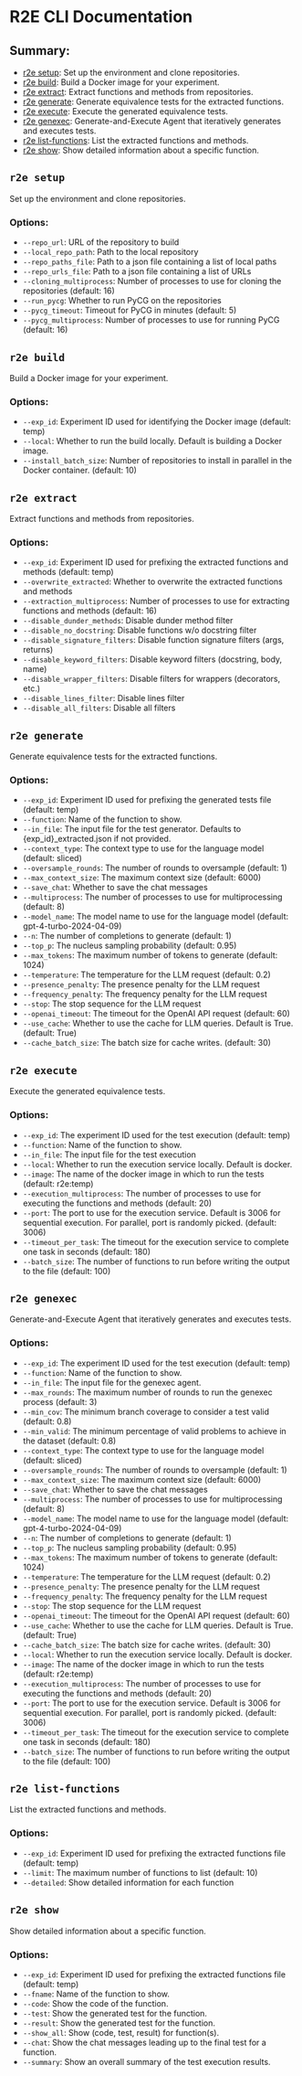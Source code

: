 # R2E CLI Documentation

## Summary:

- [r2e setup](#r2e-setup): Set up the environment and clone repositories.
- [r2e build](#r2e-build): Build a Docker image for your experiment.
- [r2e extract](#r2e-extract): Extract functions and methods from repositories.
- [r2e generate](#r2e-generate): Generate equivalence tests for the extracted functions.
- [r2e execute](#r2e-execute): Execute the generated equivalence tests.
- [r2e genexec](#r2e-genexec): Generate-and-Execute Agent that iteratively generates and executes tests.
- [r2e list-functions](#r2e-list-functions): List the extracted functions and methods.
- [r2e show](#r2e-show): Show detailed information about a specific function.

## `r2e setup`

Set up the environment and clone repositories.

### Options:

- `--repo_url`: URL of the repository to build
- `--local_repo_path`: Path to the local repository
- `--repo_paths_file`: Path to a json file containing a list of local paths
- `--repo_urls_file`: Path to a json file containing a list of URLs
- `--cloning_multiprocess`: Number of processes to use for cloning the repositories (default: 16)
- `--run_pycg`: Whether to run PyCG on the repositories
- `--pycg_timeout`: Timeout for PyCG in minutes (default: 5)
- `--pycg_multiprocess`: Number of processes to use for running PyCG (default: 16)

## `r2e build`

Build a Docker image for your experiment.

### Options:

- `--exp_id`: Experiment ID used for identifying the Docker image (default: temp)
- `--local`: Whether to run the build locally. Default is building a Docker image.
- `--install_batch_size`: Number of repositories to install in parallel in the Docker container. (default: 10)

## `r2e extract`

Extract functions and methods from repositories.

### Options:

- `--exp_id`: Experiment ID used for prefixing the extracted functions and methods (default: temp)
- `--overwrite_extracted`: Whether to overwrite the extracted functions and methods
- `--extraction_multiprocess`: Number of processes to use for extracting functions and methods (default: 16)
- `--disable_dunder_methods`: Disable dunder method filter
- `--disable_no_docstring`: Disable functions w/o docstring filter
- `--disable_signature_filters`: Disable function signature filters (args, returns)
- `--disable_keyword_filters`: Disable keyword filters (docstring, body, name)
- `--disable_wrapper_filters`: Disable filters for wrappers (decorators, etc.)
- `--disable_lines_filter`: Disable lines filter
- `--disable_all_filters`: Disable all filters

## `r2e generate`

Generate equivalence tests for the extracted functions.

### Options:

- `--exp_id`: Experiment ID used for prefixing the generated tests file (default: temp)
- `--function`: Name of the function to show.
- `--in_file`: The input file for the test generator. Defaults to {exp_id}_extracted.json if not provided.
- `--context_type`: The context type to use for the language model (default: sliced)
- `--oversample_rounds`: The number of rounds to oversample (default: 1)
- `--max_context_size`: The maximum context size (default: 6000)
- `--save_chat`: Whether to save the chat messages
- `--multiprocess`: The number of processes to use for multiprocessing (default: 8)
- `--model_name`: The model name to use for the language model (default: gpt-4-turbo-2024-04-09)
- `--n`: The number of completions to generate (default: 1)
- `--top_p`: The nucleus sampling probability (default: 0.95)
- `--max_tokens`: The maximum number of tokens to generate (default: 1024)
- `--temperature`: The temperature for the LLM request (default: 0.2)
- `--presence_penalty`: The presence penalty for the LLM request
- `--frequency_penalty`: The frequency penalty for the LLM request
- `--stop`: The stop sequence for the LLM request
- `--openai_timeout`: The timeout for the OpenAI API request (default: 60)
- `--use_cache`: Whether to use the cache for LLM queries. Default is True. (default: True)
- `--cache_batch_size`: The batch size for cache writes. (default: 30)

## `r2e execute`

Execute the generated equivalence tests.

### Options:

- `--exp_id`: The experiment ID used for the test execution (default: temp)
- `--function`: Name of the function to show.
- `--in_file`: The input file for the test execution
- `--local`: Whether to run the execution service locally. Default is docker.
- `--image`: The name of the docker image in which to run the tests (default: r2e:temp)
- `--execution_multiprocess`: The number of processes to use for executing the functions and methods (default: 20)
- `--port`: The port to use for the execution service. Default is 3006 for sequential execution. For parallel, port is randomly picked. (default: 3006)
- `--timeout_per_task`: The timeout for the execution service to complete one task in seconds (default: 180)
- `--batch_size`: The number of functions to run before writing the output to the file (default: 100)

## `r2e genexec`

Generate-and-Execute Agent that iteratively generates and executes tests.

### Options:

- `--exp_id`: The experiment ID used for the test execution (default: temp)
- `--function`: Name of the function to show.
- `--in_file`: The input file for the genexec agent.
- `--max_rounds`: The maximum number of rounds to run the genexec process (default: 3)
- `--min_cov`: The minimum branch coverage to consider a test valid (default: 0.8)
- `--min_valid`: The minimum percentage of valid problems to achieve in the dataset (default: 0.8)
- `--context_type`: The context type to use for the language model (default: sliced)
- `--oversample_rounds`: The number of rounds to oversample (default: 1)
- `--max_context_size`: The maximum context size (default: 6000)
- `--save_chat`: Whether to save the chat messages
- `--multiprocess`: The number of processes to use for multiprocessing (default: 8)
- `--model_name`: The model name to use for the language model (default: gpt-4-turbo-2024-04-09)
- `--n`: The number of completions to generate (default: 1)
- `--top_p`: The nucleus sampling probability (default: 0.95)
- `--max_tokens`: The maximum number of tokens to generate (default: 1024)
- `--temperature`: The temperature for the LLM request (default: 0.2)
- `--presence_penalty`: The presence penalty for the LLM request
- `--frequency_penalty`: The frequency penalty for the LLM request
- `--stop`: The stop sequence for the LLM request
- `--openai_timeout`: The timeout for the OpenAI API request (default: 60)
- `--use_cache`: Whether to use the cache for LLM queries. Default is True. (default: True)
- `--cache_batch_size`: The batch size for cache writes. (default: 30)
- `--local`: Whether to run the execution service locally. Default is docker.
- `--image`: The name of the docker image in which to run the tests (default: r2e:temp)
- `--execution_multiprocess`: The number of processes to use for executing the functions and methods (default: 20)
- `--port`: The port to use for the execution service. Default is 3006 for sequential execution. For parallel, port is randomly picked. (default: 3006)
- `--timeout_per_task`: The timeout for the execution service to complete one task in seconds (default: 180)
- `--batch_size`: The number of functions to run before writing the output to the file (default: 100)

## `r2e list-functions`

List the extracted functions and methods.

### Options:

- `--exp_id`: Experiment ID used for prefixing the extracted functions file (default: temp)
- `--limit`: The maximum number of functions to list (default: 10)
- `--detailed`: Show detailed information for each function

## `r2e show`

Show detailed information about a specific function.

### Options:

- `--exp_id`: Experiment ID used for prefixing the extracted functions file (default: temp)
- `--fname`: Name of the function to show.
- `--code`: Show the code of the function.
- `--test`: Show the generated test for the function.
- `--result`: Show the generated test for the function.
- `--show_all`: Show (code, test, result) for function(s).
- `--chat`: Show the chat messages leading up to the final test for a function.
- `--summary`: Show an overall summary of the test execution results.

